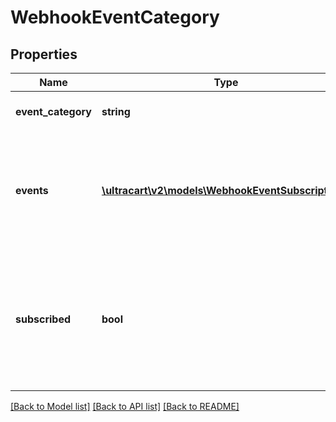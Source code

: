 # WebhookEventCategory

## Properties
Name | Type | Description | Notes
------------ | ------------- | ------------- | -------------
**event_category** | **string** | Name of the event category | [optional] 
**events** | [**\ultracart\v2\models\WebhookEventSubscription[]**](WebhookEventSubscription.md) | The events within the category.  Individual subscription flags contained within the child object. | [optional] 
**subscribed** | **bool** | True if all the events within this category are subscribed.  This is a convenience flag to make user interfaces easier. | [optional] 

[[Back to Model list]](../README.md#documentation-for-models) [[Back to API list]](../README.md#documentation-for-api-endpoints) [[Back to README]](../README.md)


